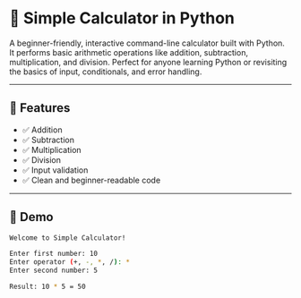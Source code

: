 # 🧮 Simple Calculator in Python

A beginner-friendly, interactive command-line calculator built with Python. It performs basic arithmetic operations like addition, subtraction, multiplication, and division. Perfect for anyone learning Python or revisiting the basics of input, conditionals, and error handling.

---

## 🚀 Features

- ✅ Addition
- ✅ Subtraction
- ✅ Multiplication
- ✅ Division
- ✅ Input validation
- ✅ Clean and beginner-readable code

---

## 📸 Demo

```bash
Welcome to Simple Calculator!

Enter first number: 10
Enter operator (+, -, *, /): *
Enter second number: 5

Result: 10 * 5 = 50
